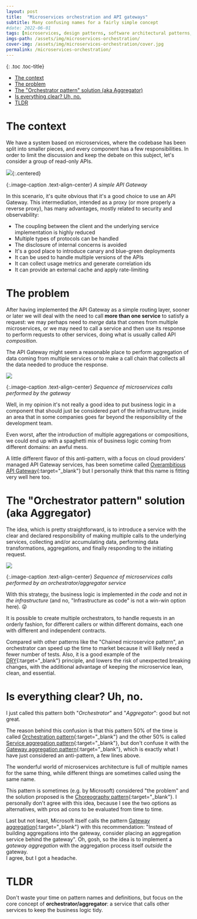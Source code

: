 ```yaml
---
layout: post
title:  "Microservices orchestration and API gateways"
subtitle: Many confusing names for a fairly simple concept
#date: 2022-06-01
tags: [microservices, design patterns, software architectural patterns, api gateway, cloud architecture, cloud providers]
imgs-path: /assets/img/microservices-orchestration/
cover-img: /assets/img/microservices-orchestration/cover.jpg
permalink: /microservices-orchestration/
---
```


{: .toc .toc-title}
- [The context](#the-context)
- [The problem](#the-problem)
- [The "Orchestrator pattern" solution (aka Aggregator)](#the-orchestrator-pattern-solution-aka-aggregator)
- [Is everything clear? Uh, no.](#is-everything-clear-uh-no)
- [TLDR](#tldr)


# The context
We have a system based on microservices, where the codebase has been split into smaller pieces, and every component has a few responsibilities.
In order to limit the discussion and keep the debate on this subject, let's consider a group of read-only APIs.

![]({{page.imgs-path}}apigw.jpg){:.centered}

{:.image-caption .text-align-center}
*A simple API Gateway*

In this scenario, it's quite obvious that it's a good choice to use an API Gateway. This intermediation, intended as a proxy (or more properly a reverse proxy), has many advantages, mostly related to security and observability:
- The coupling between the client and the underlying service implementation is highly reduced
- Multiple types of protocols can be handled
- The disclosure of internal concerns is avoided
- It's a good place to introduce canary and blue-green deployments
- It can be used to handle multiple versions of the APIs
- It can collect usage metrics and generate correlation ids
- It can provide an external cache and apply rate-limiting

# The problem
After having implemented the API Gateway as a simple routing layer, sooner or later we will deal with the need to call **more than one service** to satisfy a request: we may perhaps need to *merge* data that comes from multiple microservices, or we may need to call a service and then use its response to perform requests to other services, doing what is usually called API *composition*.

The API Gateway might seem a reasonable place to perform aggregation of data coming from multiple services or to make a call chain that collects all the data needed to produce the response.

![]({{page.imgs-path}}apigw-error.jpg)

{:.image-caption .text-align-center}
*Sequence of microservices calls performed by the gateway*

Well, in my opinion it's not really a good idea to put business logic in a component that should just be considered part of the infrastructure, inside an area that in some companies goes far beyond the responsibility of the development team.

Even worst, after the introduction of multiple aggregations or compositions, we could end up with a spaghetti mix of business logic coming from different domains: an awful mess.

A little different flavor of this anti-pattern, with a focus on cloud providers' managed API Gateway services, has been sometime called [Overambitious API Gateway](https://www.thoughtworks.com/radar/platforms/overambitious-api-gateways){:target="_blank"} but I personally think that this name is fitting very well here too.
# The "Orchestrator pattern" solution (aka Aggregator)

The idea, which is pretty straightforward, is to introduce a service with the clear and declared responsibility of making multiple calls to the underlying services, collecting and/or accumulating data, performing data transformations, aggregations, and finally responding to the initiating request.

![]({{page.imgs-path}}orchestrator.jpg)

{:.image-caption .text-align-center}
*Sequence of microservices calls performed by an orchestrator/aggregator service*

With this strategy, the business logic is implemented *in the code* and not *in the infrastructure* (and no, "Infrastructure as code" is not a win-win option here). 😜

It is possible to create multiple orchestrators, to handle requests in an orderly fashion, for different callers or within different domains, each one with different and independent contracts.

Compared with other patterns like the "Chained microservice pattern", an orchestrator can speed up the time to market because it will likely need a fewer number of tests. Also, it is a good example of the [DRY](https://en.wikipedia.org/wiki/Don%27t_repeat_yourself){:target="_blank"} principle, and lowers the risk of unexpected breaking changes, with the additional advantage of keeping the microservice lean, clean, and essential.

# Is everything clear? Uh, no.

I just called this pattern both "*Orchestrator*" and "*Aggregator*": good but not great.

The reason behind this confusion is that this pattern 50% of the time is called [Orchestration pattern](https://www.techtarget.com/searchapparchitecture/tip/Learn-the-benefits-of-microservices-orchestration){:target="_blank"} and the other 50% is called [Service aggregation pattern](https://medium.com/design-microservices-architecture-with-patterns/service-aggregator-pattern-e87561a47ac6){:target="_blank"}, but don't confuse it with the [Gateway aggregation pattern](https://medium.com/design-microservices-architecture-with-patterns/gateway-aggregation-pattern-9ff92e1771d0){:target="_blank"}, which is exactly what I have just considered an anti-pattern, a few lines above.

The wonderful world of microservices architecture is full of multiple names for the same thing, while different things are sometimes called using the same name.

This pattern is sometimes (e.g. by Microsoft) considered "the problem" and the solution proposed is the [Choreography pattern](https://docs.microsoft.com/en-us/azure/architecture/patterns/choreography){:target="_blank"}. I personally don't agree with this idea, because I see the two options as alternatives, with pros ad cons to be evaluated from time to time.

Last but not least, Microsoft itself calls the pattern [Gateway aggregation](https://docs.microsoft.com/en-us/azure/architecture/patterns/gateway-aggregation){:target="_blank"} with this recommendation: "Instead of building aggregations into the gateway, consider placing an aggregation service behind the gateway". Oh, gosh, so the idea is to implement a *gateway aggregation* with the aggregation process itself *outside* the gateway.  
I agree, but I got a headache.

# TLDR
Don't waste your time on pattern names and definitions, but focus on the core concept of **orchestrator/aggregator**: a service that calls other services to keep the business logic tidy.